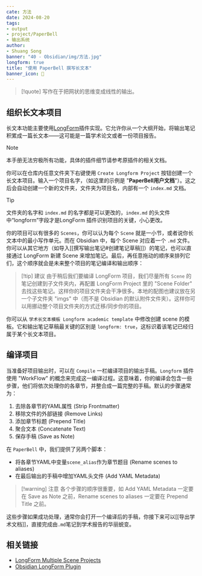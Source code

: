 ```yaml
---
cate: 方法
date: 2024-08-20
tags:
- output
- project/PaperBell
- 输出系统
author:
- Shuang Song
banner: "40 - Obsidian/img/方法.jpg"
longform: true
title: "使用 PaperBell 撰写长文本"
banner_icon: 🧭
---
```


> [!quote]
> 写作在于把网状的思维变成线性的输出。

## 组织长文本项目

长文本功能主要使用[LongForm](https://github.com/kevboh/longform)插件实现。它允许你从一个大纲开始，将输出笔记积累成一篇长文本——这可能是一篇学术论文或者一份项目报告。

>[!note]
> 本手册无法穷极所有功能，具体的插件细节请参考原插件的相关文档。

你可以在仓库内任意文件夹下右键使用 `Create Longform Project` 按钮创建一个长文本项目。输入一个项目名字，（如这里的示例是 "**PaperBell用户文档**"）。这之后会自动创建一个新的文件夹，文件夹为项目名，内部有一个 `index.md` 文档。

>[!tip]
> 文件夹的名字和 `index.md` 的名字都是可以更改的，`index.md` 的头文件中“longform”字段才是LongForm 插件识别项目的关键，小心更改。

你的项目可以有很多的 `Scenes`，你可以认为每个 `Scene` 就是一小节，或者说你长文本中的最小写作单元。而在 Obsidian 中，每个 Scene 对应着一个 `.md` 文件。你可以从其它地方（如导入[[撰写输出笔记#创建笔记草稿]]）的笔记，也可以直接通过 LongForm 新建 Scene 来增加笔记。最后，再任意拖动的顺序来排列它们，这个顺序就会是未来整个项目的笔记编译和输出顺序：

>[!tip] 建议
> 由于稍后我们要编译 LongForm 项目，我们尽量所有 `Scene` 的笔记创建到子文件夹内，再配置 LongForm Project 里的 "Scene Folder" 去找这些笔记。这样你的项目文件夹会干净很多。本地的配图也建议放在另一个子文件夹 "imgs" 中（而不是 Obsidian 的默认附件文件夹）。这样你可以用挪动整个项目文件夹的方式迁移/同步你的项目。

你可以从 `学术长文本模板 Longform academic template` 中修改创建 scene 的模板。它和输出笔记草稿最关键的区别是 `longform: true`，这标识着该笔记已经归属于某个长文本项目。

## 编译项目

当准备好项目输出时，可以在 `Compile` 一栏编译项目的输出手稿。`Longform` 插件使用 "WorkFlow" 的概念来完成这一编译过程。这意味着，你的编译会包含一些步骤，他们将依次处理你的各章节，并整合成一篇完整的手稿。默认的步骤通常为：

1. 去除各章节的YAML属性 (Strip Frontmatter)
2. 移除文件的外部链接 (Remove Links)
3. 添加章节标题 (Prepend Title)
4. 聚合文本 (Concatenate Text)
5. 保存手稿 (Save as Note)

在 `PaperBell` 中，我们提供了另两个脚本：

- 将各章节YAML中变量`scene_alias`作为章节题目 (Rename scenes to aliases)
- 在最后输出的手稿中增加YAML头文件 (Add YAML Metadata)

>[!warning] 注意
>各个步骤的顺序很重要，如 Add YAML Metadata 一定要在 Save as Note 之前，Rename scenes to aliases 一定要在 Prepend Title 之前。

这些步骤如果成功处理，通常你会打开一个编译后的手稿，你接下来可以[[导出学术文档]]，直接完成由`.md`笔记到学术报告的华丽蜕变。

## 相关链接

- [LongForm Multiple Scene Projects](https://github.com/kevboh/longform/blob/main/docs/MULTIPLE_SCENE_PROJECTS.md)
- [Obsidian LongForm Plugin](https://github.com/kevboh/longform)
